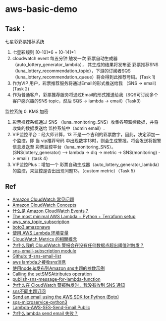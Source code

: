 # aws-basic-demo

## Task：
七星彩彩票推荐系统
1. 七星彩规则 [0-10]*6 + [0-14]*1
2. cloudwatch event 每五分钟 触发一次 彩票自动生成器（auto_lottery_generator_lambda）， 其生成的结果将发布至 彩票推荐SNS（luna_lottery_recommendation_topic），下游的订阅者SQS（luna_lottery_recommendation_queue）将会得到此推荐号码。(Task 1)
3. 作为VIP 用户，彩票推荐服务将通过Email的形式推送给我 （SNS -> email）(Task 2)
4. 作为普通客户，彩票推荐服务将通过Email的形式推送给我（SQS可订阅多个客户感兴趣的SNS topic，然后 SQS -> lambda -> email）(Task3) 

监控系统
0. KMS 加密
1. 彩票推荐系统通过 SNS （luna_monitoring_SNS）收集各项监控数据，并将收集的数据发送给 监控系统中（admin email）.
2. VIP监控平台：经大师计算，13 不是一个吉利的彩票数字，因此，决定添加一个监控，即 当 vip推荐号码 中出现数字13时，则会生成警报。将会发送将报警信息发送至 彩票监控平台（luna_monitoring_SNS）。(SNS(lottery_generator) --> lambda -> dlq -> metric -> SNS(monitoring) -> email)（task 4）
3. VIP监控Plus：增加一个 彩票自动生成器（auto_lottery_generator_lambda）的监控，来监控是否出出现问题13。（custom metric）（Task 5）



## Ref
- [Amazon CloudWatch 常见问题](https://aws.amazon.com/cn/cloudwatch/faqs/)
- [Amazon CloudWatch Concepts](https://docs.aws.amazon.com/zh_cn/AmazonCloudWatch/latest/monitoring/cloudwatch_concepts.html)
- [什么是 Amazon CloudWatch Events？](https://docs.amazonaws.cn/AmazonCloudWatch/latest/events/WhatIsCloudWatchEvents.html)
- [The most minimal AWS Lambda + Python + Terraform setup](https://www.davidbegin.com/the-most-minimal-aws-lambda-function-with-python-terraform/)
- [aws_sns_topic_subscription](https://registry.terraform.io/providers/hashicorp/aws/latest/docs/resources/sns_topic_subscription)
- [boto3.amazonaws](https://boto3.amazonaws.com/v1/documentation/api/latest/reference/services/sns.html#SNS.Client.publish)
- [使用 AWS Lambda 环境变量](https://docs.aws.amazon.com/zh_cn/lambda/latest/dg/configuration-envvars.html#configuration-envvars-config)
- [CloudWatch Metrics 的相關概念](https://rickhw.github.io/2017/03/02/AWS/Study-Notes-CloudWatch-Metrics/)
- [为什么我的 CloudWatch 警报会在没有任何数据点超出阈值时触发？](https://aws.amazon.com/cn/premiumsupport/knowledge-center/cloudwatch-trigger-metric/)
- [sns-email-subscription module](https://registry.terraform.io/modules/QuiNovas/sns-email-subscription/aws/latest?tab=inputs)
- [Github: tf-sns-email-list](https://github.com/zghafari/tf-sns-email-list)
- [aws lambda之接收sns消息](https://blog.csdn.net/Jailman/article/details/102728219)
- [使用node.js发布到Amazon sns主题的参数示例](https://www.coder.work/article/7232808)
- [Calling the setSMSAttributes operation](http://docs.aws.amazon.com/AWSJavaScriptSDK/latest/AWS/SNS.html#publish-property)
- [publish-sns-message-for-lambda-function](https://stackoverflow.com/questions/34029251/aws-publish-sns-message-for-lambda-function-via-boto3-python2)
- [为什么在 CloudWatch 警报触发时，我没有收到 SNS 通知](https://aws.amazon.com/cn/premiumsupport/knowledge-center/cloudwatch-receive-sns-for-alarm-trigger/)
- [sns不同主题订阅](https://advancedweb.hu/how-to-target-subscribers-in-an-sns-topic/)
- [Send an email using the AWS SDK for Python (Boto)](https://docs.aws.amazon.com/ses/latest/DeveloperGuide/send-using-sdk-python.html)
- [sqs-microservice-python3](https://github.com/Keetmalin/AWS-SQS-SES-Lambda-Thread-Polling/blob/master/sqs-microservice-python3.py)
- [Lambda-AWS-SES-Send-Email Public](https://github.com/thigley986/Lambda-AWS-SES-Send-Email/blob/master/SendEmail.py)
- [为什么lambda send email 失败？](https://docs.aws.amazon.com/ses/latest/DeveloperGuide/request-production-access.html?icmpid=docs_ses_console)

